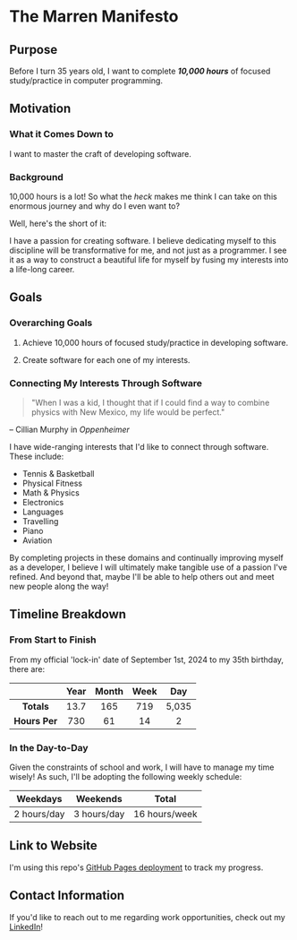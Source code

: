 # The Marren Manifesto

## Purpose
Before I turn 35 years old, I want to complete **_10,000 hours_** of focused study/practice in computer programming.

## Motivation
### What it Comes Down to 
I want to master the craft of developing software. 

### Background
10,000 hours is a lot! So what the *heck* makes me think I can take on this enormous journey and why do I even want to?

Well, here's the short of it:

I have a passion for creating software. I believe dedicating myself to this discipline will be transformative for me, and not just as a programmer. I see it as a way to construct a beautiful life for myself by fusing my interests into a life-long career.

## Goals
### Overarching Goals
1. Achieve 10,000 hours of focused study/practice in developing software.

2. Create software for each one of my interests.

### Connecting My Interests Through Software

>"When I was a kid, I thought that if I could find a way to combine physics with New Mexico, my life would be perfect."

<p>&#150 Cillian Murphy in <em>Oppenheimer</em>

I have wide-ranging interests that I'd like to connect through software. These include:
- Tennis & Basketball
- Physical Fitness
- Math & Physics
- Electronics
- Languages
- Travelling
- Piano
- Aviation

By completing projects in these domains and continually improving myself as a developer, I believe I will ultimately make tangible use of a passion I've refined. And beyond that, maybe I'll be able to help others out and meet new people along the way!

## Timeline Breakdown 
### From Start to Finish 
From my official 'lock-in' date of September 1st, 2024 to my 35th birthday, there are:

| | Year | Month | Week | Day
:---: | :---: | :---: | :---: | :---:
| **Totals** | 13.7 | 165 | 719 | 5,035
| **Hours Per** | 730 | 61 | 14 | 2

### In the Day-to-Day 
Given the constraints of school and work, I will have to manage my time wisely! As such, I'll be adopting the following weekly schedule:

Weekdays | Weekends | Total
:---: | :---: | :---:
2 hours/day | 3 hours/day | 16 hours/week


## Link to Website
I'm using this repo's [GitHub Pages deployment](https://lmarren1.github.io/the-marren-manifesto/ "The Marren Manifesto") to track my progress. 

## Contact Information
If you'd like to reach out to me regarding work opportunities, check out my [LinkedIn](https://www.linkedin.com/in/luke-marren-aa9912206/ "Luke Marren's LinkedIn Profile")!
